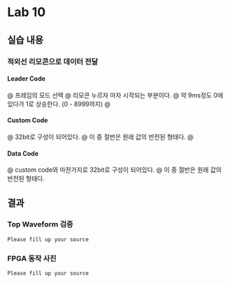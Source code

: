 # Lab 10

## 실습 내용

### **적외선 리모콘으로 데이터 전달**

#### **Leader Code** 
@ 프레임의 모드 선택
@ 리모콘 누르자 마자 시작되는 부분이다.
@ 약 9ms정도 0에 있다가 1로 상승한다. (0 - 8999까지)
@

#### **Custom Code**
@ 32bit로 구성이 되어있다.
@ 이 중 절반은 원래 값의 반전된 형태다.
@

#### **Data Code**
@ custom code와 마찬가지로 32bit로 구성이 되어있다.
@ 이 중 절반은 원래 값의 반전된 형태다.

## 결과
### **Top Waveform 검증**
 
 `Please fill up your source`

     
### **FPGA 동작 사진**
 
`Please fill up your source`

<!--stackedit_data:
eyJoaXN0b3J5IjpbMTczNjk0NjgyMCwtMTg0NjE3OTg2NSwtMj
A4ODc0NjYxMiwtMzAzMDUyMzgxXX0=
-->